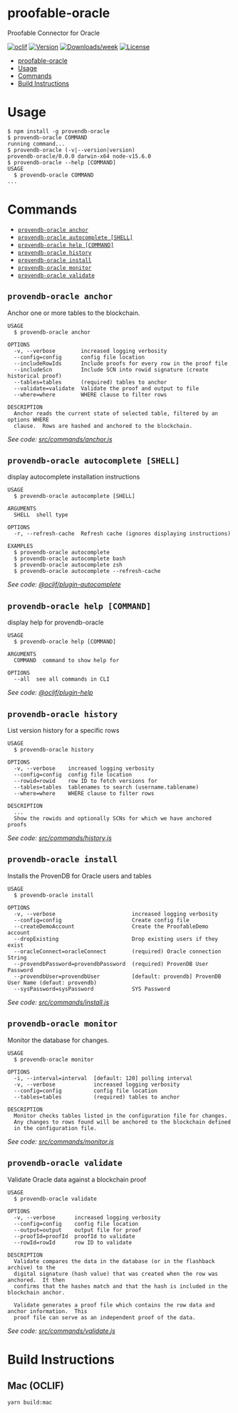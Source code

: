 # proofable-oracle

Proofable Connector for Oracle

[![oclif](https://img.shields.io/badge/cli-oclif-brightgreen.svg)](https://oclif.io)
[![Version](https://img.shields.io/npm/v/proofable-oracle.svg)](https://npmjs.org/package/proofable-oracle)
[![Downloads/week](https://img.shields.io/npm/dw/proofable-oracle.svg)](https://npmjs.org/package/proofable-oracle)
[![License](https://img.shields.io/npm/l/proofable-oracle.svg)](https://github.com/michaeljharrison/proofable-oracle/blob/master/package.json)

<!-- toc -->
* [proofable-oracle](#proofable-oracle)
* [Usage](#usage)
* [Commands](#commands)
* [Build Instructions](#build-instructions)
<!-- tocstop -->

# Usage

<!-- usage -->
```sh-session
$ npm install -g provendb-oracle
$ provendb-oracle COMMAND
running command...
$ provendb-oracle (-v|--version|version)
provendb-oracle/0.0.0 darwin-x64 node-v15.6.0
$ provendb-oracle --help [COMMAND]
USAGE
  $ provendb-oracle COMMAND
...
```
<!-- usagestop -->

# Commands

<!-- commands -->
* [`provendb-oracle anchor`](#provendb-oracle-anchor)
* [`provendb-oracle autocomplete [SHELL]`](#provendb-oracle-autocomplete-shell)
* [`provendb-oracle help [COMMAND]`](#provendb-oracle-help-command)
* [`provendb-oracle history`](#provendb-oracle-history)
* [`provendb-oracle install`](#provendb-oracle-install)
* [`provendb-oracle monitor`](#provendb-oracle-monitor)
* [`provendb-oracle validate`](#provendb-oracle-validate)

## `provendb-oracle anchor`

Anchor one or more tables to the blockchain.

```
USAGE
  $ provendb-oracle anchor

OPTIONS
  -v, --verbose        increased logging verbosity
  --config=config      config file location
  --includeRowIds      Include proofs for every row in the proof file
  --includeScn         Include SCN into rowid signature (create historical proof)
  --tables=tables      (required) tables to anchor
  --validate=validate  Validate the proof and output to file
  --where=where        WHERE clause to filter rows

DESCRIPTION
  Anchor reads the current state of selected table, filtered by an options WHERE 
  clause.  Rows are hashed and anchored to the blockchain.
```

_See code: [src/commands/anchor.js](https://github.com/michaeljharrison/proofable-oracle/blob/v0.0.0/src/commands/anchor.js)_

## `provendb-oracle autocomplete [SHELL]`

display autocomplete installation instructions

```
USAGE
  $ provendb-oracle autocomplete [SHELL]

ARGUMENTS
  SHELL  shell type

OPTIONS
  -r, --refresh-cache  Refresh cache (ignores displaying instructions)

EXAMPLES
  $ provendb-oracle autocomplete
  $ provendb-oracle autocomplete bash
  $ provendb-oracle autocomplete zsh
  $ provendb-oracle autocomplete --refresh-cache
```

_See code: [@oclif/plugin-autocomplete](https://github.com/oclif/plugin-autocomplete/blob/v0.2.0/src/commands/autocomplete/index.ts)_

## `provendb-oracle help [COMMAND]`

display help for provendb-oracle

```
USAGE
  $ provendb-oracle help [COMMAND]

ARGUMENTS
  COMMAND  command to show help for

OPTIONS
  --all  see all commands in CLI
```

_See code: [@oclif/plugin-help](https://github.com/oclif/plugin-help/blob/v3.2.0/src/commands/help.ts)_

## `provendb-oracle history`

List version history for a specific rows

```
USAGE
  $ provendb-oracle history

OPTIONS
  -v, --verbose    increased logging verbosity
  --config=config  config file location
  --rowid=rowid    row ID to fetch versions for
  --tables=tables  tablenames to search (username.tablename)
  --where=where    WHERE clause to filter rows

DESCRIPTION
  ...
  Show the rowids and optionally SCNs for which we have anchored proofs
```

_See code: [src/commands/history.js](https://github.com/michaeljharrison/proofable-oracle/blob/v0.0.0/src/commands/history.js)_

## `provendb-oracle install`

Installs the ProvenDB for Oracle users and tables

```
USAGE
  $ provendb-oracle install

OPTIONS
  -v, --verbose                        increased logging verbosity
  --config=config                      Create config file
  --createDemoAccount                  Create the ProofableDemo account
  --dropExisting                       Drop existing users if they exist
  --oracleConnect=oracleConnect        (required) Oracle connection String
  --provendbPassword=provendbPassword  (required) ProvenDB User Password
  --provendbUser=provendbUser          [default: provendb] ProvenDB User Name (defaut: provendb)
  --sysPassword=sysPassword            SYS Password
```

_See code: [src/commands/install.js](https://github.com/michaeljharrison/proofable-oracle/blob/v0.0.0/src/commands/install.js)_

## `provendb-oracle monitor`

Monitor the database for changes.

```
USAGE
  $ provendb-oracle monitor

OPTIONS
  -i, --interval=interval  [default: 120] polling interval
  -v, --verbose            increased logging verbosity
  --config=config          config file location
  --tables=tables          (required) tables to anchor

DESCRIPTION
  Monitor checks tables listed in the configuration file for changes.   
  Any changes to rows found will be anchored to the blockchain defined
  in the configuration file.
```

_See code: [src/commands/monitor.js](https://github.com/michaeljharrison/proofable-oracle/blob/v0.0.0/src/commands/monitor.js)_

## `provendb-oracle validate`

Validate Oracle data against a blockchain proof

```
USAGE
  $ provendb-oracle validate

OPTIONS
  -v, --verbose      increased logging verbosity
  --config=config    config file location
  --output=output    output file for proof
  --proofId=proofId  proofId to validate
  --rowId=rowId      row ID to validate

DESCRIPTION
  Validate compares the data in the database (or in the flashback archive) to the 
  digital signature (hash value) that was created when the row was anchored.  It then
  confirms that the hashes match and that the hash is included in the blockchain anchor.

  Validate generates a proof file which contains the row data and anchor information.  This 
  proof file can serve as an independent proof of the data.
```

_See code: [src/commands/validate.js](https://github.com/michaeljharrison/proofable-oracle/blob/v0.0.0/src/commands/validate.js)_
<!-- commandsstop -->

<!-- build -->

# Build Instructions

## Mac (OCLIF)

`yarn build:mac`

<!-- buildstop -->
